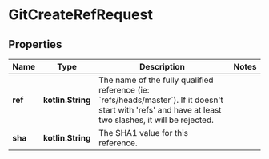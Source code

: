 
# GitCreateRefRequest

## Properties
Name | Type | Description | Notes
------------ | ------------- | ------------- | -------------
**ref** | **kotlin.String** | The name of the fully qualified reference (ie: &#x60;refs/heads/master&#x60;). If it doesn&#39;t start with &#39;refs&#39; and have at least two slashes, it will be rejected. | 
**sha** | **kotlin.String** | The SHA1 value for this reference. | 



